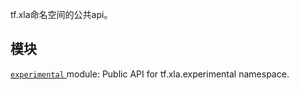 tf.xla命名空间的公共api。

## 模块
[ `experimental` ](https://tensorflow.google.cn/api_docs/python/tf/compat/v2/xla/experimental) module: Public API for tf.xla.experimental namespace.

